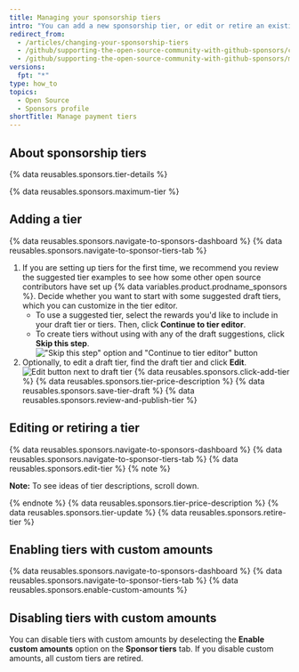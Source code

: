 ```yaml
---
title: Managing your sponsorship tiers
intro: "You can add a new sponsorship tier, or edit or retire an existing tier."
redirect_from:
  - /articles/changing-your-sponsorship-tiers
  - /github/supporting-the-open-source-community-with-github-sponsors/changing-your-sponsorship-tiers
  - /github/supporting-the-open-source-community-with-github-sponsors/managing-your-sponsorship-tiers
versions:
  fpt: "*"
type: how_to
topics:
  - Open Source
  - Sponsors profile
shortTitle: Manage payment tiers
---
```


## About sponsorship tiers

{% data reusables.sponsors.tier-details %}

{% data reusables.sponsors.maximum-tier %}

## Adding a tier

{% data reusables.sponsors.navigate-to-sponsors-dashboard %}
{% data reusables.sponsors.navigate-to-sponsor-tiers-tab %}

1. If you are setting up tiers for the first time, we recommend you review the suggested tier examples to see how some other open source contributors have set up {% data variables.product.prodname_sponsors %}. Decide whether you want to start with some suggested draft tiers, which you can customize in the tier editor.
   - To use a suggested tier, select the rewards you'd like to include in your draft tier or tiers. Then, click **Continue to tier editor**.
   - To create tiers without using with any of the draft suggestions, click **Skip this step**.
     !["Skip this step" option and "Continue to tier editor" button](/assets/images/help/sponsors/tier-editor-button.png)
1. Optionally, to edit a draft tier, find the draft tier and click **Edit**.
   ![Edit button next to draft tier](/assets/images/help/sponsors/draft-tier-edit.png)
   {% data reusables.sponsors.click-add-tier %}
   {% data reusables.sponsors.tier-price-description %}
   {% data reusables.sponsors.save-tier-draft %}
   {% data reusables.sponsors.review-and-publish-tier %}

## Editing or retiring a tier

{% data reusables.sponsors.navigate-to-sponsors-dashboard %}
{% data reusables.sponsors.navigate-to-sponsor-tiers-tab %}
{% data reusables.sponsors.edit-tier %}
{% note %}

**Note:** To see ideas of tier descriptions, scroll down.

{% endnote %}
{% data reusables.sponsors.tier-price-description %}
{% data reusables.sponsors.tier-update %}
{% data reusables.sponsors.retire-tier %}

## Enabling tiers with custom amounts

{% data reusables.sponsors.navigate-to-sponsors-dashboard %}
{% data reusables.sponsors.navigate-to-sponsor-tiers-tab %}
{% data reusables.sponsors.enable-custom-amounts %}

## Disabling tiers with custom amounts

You can disable tiers with custom amounts by deselecting the **Enable custom amounts** option on the **Sponsor tiers** tab. If you disable custom amounts, all custom tiers are retired.

